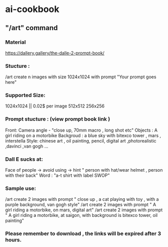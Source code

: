# ai-cookbook
## "/art" command
### Material 
https://dallery.gallery/the-dalle-2-prompt-book/

### Stucture :
/art create n images with size 1024x1024 with prompt "Your prompt goes here"

### Supported Size:
1024x1024 || 0.02$ per image
512x512
256x256

### Prompt stucture : (view prompt book link ) 
Front: Camera angle  - "close up, 70mm macro , long shot etc" 
Objects  : A girl riding on a motorbike
Backgroud : a blue sky with bitexco tower , mars , interstella 
Style: chinese art , oil painting, pencil, digital art ,photorealistic ,davinci ,van gogh ...
### Dall E sucks at:
Face of people -> avoid using -> hint "  person with hat/wear helmet , person with their back"
Word :  "a-t shirt with label SWOP"
### Sample use:
/art create 2 images with prompt " close up , a cat playing with toy , with a purple background, van gogh style"
/art create 2 images with prompt " A girl riding a motorbike, on mars, digital art"
/art create 2 images with prompt " A girl riding a motorbike, at saigon, with background is bitexco tower, oil painting"

### Please remember to download , the links will be expired after 3 hours.



